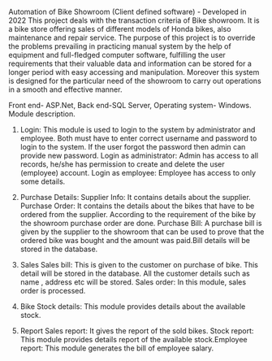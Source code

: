 Automation of Bike Showroom (Client defined software) - Developed in 2022
This project deals with the transaction criteria of Bike showroom. It is a bike store offering sales of different models of Honda bikes, also maintenance and repair service.​
The purpose of this project is to override the problems prevailing in practicing manual system by the help of equipment and full-fledged computer software, fulfilling the user requirements that their valuable data and information can be stored for a longer period with easy accessing and manipulation. Moreover this system is designed for the particular need of the showroom to carry out operations in a smooth and effective manner.​

Front end- ASP.Net​​, Back end-SQL Server​, Operating system- Windows. 
​
Module  description​. <br>
1. Login:​
This module is used to login to the system by administrator and employee. Both must have to enter correct username and password to login to the system. If the user forgot the password then admin can provide new password.​
Login as administrator:​
Admin has access to all records, he/she has permission to create and delete the user (employee) account.​
Login as employee:​
Employee has access to only some details.​

2. Purchase Details:​
Supplier Info:​
It contains details about the supplier.​
Purchase Order:​
It contains the details about the bikes that have to be ordered from the supplier. According to the requirement of the bike by the showroom purchase order are done.​
Purchase Bill:​
A purchase bill is given by the supplier to the showroom that can be used to prove that  the ordered bike was bought and the amount was paid.Bill details will be stored in the database.​

3. Sales​
Sales bill:​
This is given to the customer on purchase  of bike. This detail will be stored in the database. All the customer details such as name , address etc will be stored.​
Sales order:​
In this module, sales order is processed.​

4. Bike​
Stock details:​
This module provides details about the available stock.

5. Report​
Sales report:​
It gives the report of the sold bikes.​
Stock report:​
This module provides details report of the available stock.​
Employee report:​
This module generates the bill of employee salary.​​

